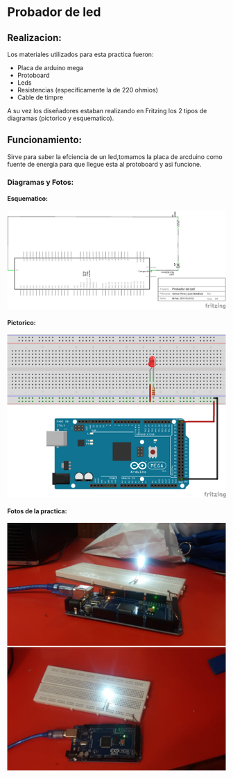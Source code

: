 # Probador de led
## Realizacion:
Los materiales utilizados para esta practica fueron:
+ Placa de arduino mega
+ Protoboard
+ Leds
+ Resistencias (especificamente la de 220 ohmios)
+ Cable de timpre

A su vez los diseñadores estaban realizando en Fritzing los 2 tipos de diagramas (pictorico y esquematico).
## Funcionamiento:
Sirve para saber la efciencia de un led,tomamos la placa de arcduino como fuente de energia para que llegue esta al protoboard y asi funcione.
### Diagramas y Fotos:
#### Esquematico:
![2](https://github.com/germangarci/PROYECTO-GUIADO/blob/master/Images/Probador%20de%20Led%20Esquematico.png)
#### Pictorico:
![3](https://github.com/germangarci/PROYECTO-GUIADO/blob/master/Images/Probador%20de%20Led%20Protoboard.png)
#### Fotos de la practica:
![4](https://github.com/germangarci/PROYECTO-GUIADO/blob/master/Images/ii.jpg)
![5](https://github.com/germangarci/PROYECTO-GUIADO/blob/master/Images/oo.jpg)
